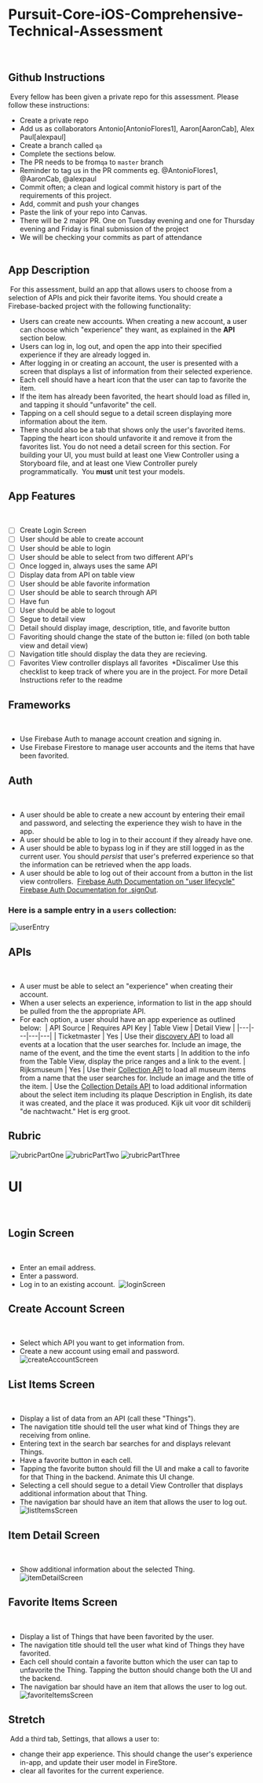 # Pursuit-Core-iOS-Comprehensive-Technical-Assessment
​
​
## Github Instructions
​
Every fellow has been given a private repo for this assessment. Please follow these instructions:
- Create a private repo 
- Add us as collaborators Antonio[AntonioFlores1], Aaron[AaronCab], Alex Paul[alexpaul]
- Create a branch called `qa`
- Complete the sections below.
- The PR needs to be from`qa` to `master` branch 
- Reminder to tag us in the PR comments eg. @AntonioFlores1, @AaronCab, @alexpaul
- Commit often; a clean and logical commit history is part of the requirements of this project.
- Add, commit and push your changes
- Paste the link of your repo into Canvas.
- There will be 2 major PR. One on Tuesday evening and one for Thursday evening and Friday is final submission of the project
- We will be checking your commits as part of attendance  
​
​
## App Description
​
For this assessment, build an app that allows users to choose from a selection of APIs and pick their favorite items. You should create a Firebase-backed project with the following functionality:
​
- Users can create new accounts. When creating a new account, a user can choose which "experience" they want, as explained in the **API** section below.
- Users can log in, log out, and open the app into their specified experience if they are already logged in.
- After logging in or creating an account, the user is presented with a screen that displays a list of information from their selected experience.
- Each cell should have a heart icon that the user can tap to favorite the item.
- If the item has already been favorited, the heart should load as filled in, and tapping it should "unfavorite" the cell.
- Tapping on a cell should segue to a detail screen displaying more information about the item.
- There should also be a tab that shows only the user's favorited items.  Tapping the heart icon should unfavorite it and remove it from the favorites list. You do not need a detail screen for this section.
​
For building your UI, you must build at least one View Controller using a Storyboard file, and at least one View Controller purely programmatically.
​
You **must** unit test your models.
​
## App Features 
​
- [ ] Create Login Screen
- [ ] User should be able to create account
- [ ] User should be able to login
- [ ] User should be able to select from two different API's
- [ ] Once logged in, always uses the same API
- [ ] Display data from API on table view
- [ ] User should be able favorite information
- [ ] User should be able to search through API
- [ ] Have fun
- [ ] User should be able to logout
- [ ] Segue to detail view
- [ ] Detail should display image, description, title, and favorite button
- [ ] Favoriting should change the state of the button ie: filled (on both table view and detail view)
- [ ] Navigation title should display the data they are recieving.
- [ ] Favorites View controller displays all favorites
​
*Discalimer Use this checklist to keep track of where you are in the project. For more Detail Instructions refer to the readme 
​
## Frameworks
​
- Use Firebase Auth to manage account creation and signing in.
- Use Firebase Firestore to manage user accounts and the items that have been favorited.
​
​
## Auth
​
- A user should be able to create a new account by entering their email and password, and selecting the experience they wish to have in the app.
- A user should be able to log in to their account if they already have one.
- A user should be able to bypass log in if they are still logged in as the current user. You should *persist* that user's preferred experience so that the information can be retrieved when the app loads.
- A user should be able to log out of their account from a button in the list view controllers.
​
[Firebase Auth Documentation on "user lifecycle"](https://firebase.google.com/docs/auth/users#the_user_lifecycle)
​
[Firebase Auth Documentation for .signOut](https://firebase.google.com/docs/reference/ios/firebaseauth/api/reference/Classes/FIRAuth#-signout:).
​
​
### Here is a sample entry in a `users` collection:
​
![userEntry](./images/firestoreUserCollection.png)
​
## APIs
​
- A user must be able to select an "experience" when creating their account.
- When a user selects an experience, information to list in the app should be pulled from the the appropriate API.
- For each option, a user should have an app experience as outlined below:
​
| API Source | Requires API Key | Table View | Detail View |
|---|---|---|---|
| Ticketmaster | Yes | Use their [discovery API](https://developer.ticketmaster.com/products-and-docs/apis/discovery-api/v2/) to load all events at a location that the user searches for.  Include an image, the name of the event, and the time the event starts | In addition to the info from the Table View, display the price ranges and a link to the event.
| Rijksmuseum | Yes | Use their [Collection API](https://data.rijksmuseum.nl/object-metadata/api/) to load all museum items from a name that the user searches for.  Include an image and the title of the item. | Use the [Collection Details API](https://data.rijksmuseum.nl/object-metadata/api/) to load additional information about the select item including its plaque Description in English, its date it was created, and the place it was produced. Kijk uit voor dit schilderij "de nachtwacht." Het is erg groot.
​
​
## Rubric
​
![rubricPartOne](./images/rubricPartOne.png)
![rubricPartTwo](./images/rubricPartTwo.png)
![rubricPartThree](./images/rubricPartThree.png)
​
# UI
​
​
## Login Screen
​
- Enter an email address.
- Enter a password.
- Log in to an existing account.
​
![loginScreen](./images/loginScreen.png)
​
​
## Create Account Screen
​
- Select which API you want to get information from.
- Create a new account using email and password.
​
![createAccountScreen](./images/createAccountScreen.png)
​
​
## List Items Screen
​
- Display a list of data from an API (call these "Things").
- The navigation title should tell the user what kind of Things they are receiving from online.
- Entering text in the search bar searches for and displays relevant Things.
- Have a favorite button in each cell.
- Tapping the favorite button should fill the UI and make a call to favorite for that Thing in the backend. Animate this UI change.
- Selecting a cell should segue to a detail View Controller that displays additional information about that Thing.
- The navigation bar should have an item that allows the user to log out.
​
![listItemsScreen](./images/listItemsWithLogoutScreen.png)
​
​
## Item Detail Screen
​
- Show additional information about the selected Thing.
​
![itemDetailScreen](./images/itemDetailScreen.png)
​
​
## Favorite Items Screen
​
- Display a list of Things that have been favorited by the user.  
- The navigation title should tell the user what kind of Things they have favorited.
- Each cell should contain a favorite button which the user can tap to unfavorite the Thing. Tapping the button should change both the UI and the backend.
- The navigation bar should have an item that allows the user to log out.
​
![favoriteItemsScreen](./images/favoriteItemsScreenWithLogout.png)
​
​
## Stretch
​
Add a third tab, Settings, that allows a user to:
- change their app experience. This should change the user's experience in-app, and update their user model in FireStore.
- clear all favorites for the current experience.
